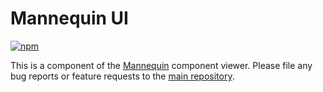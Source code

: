 Mannequin UI
============

[![npm](https://img.shields.io/npm/v/lastcall-mannequin-ui.svg)](https://www.npmjs.com/package/lastcall-mannequin-ui)

This is a component of the [Mannequin](https://github.com/LastCallMedia/Mannequin) component viewer. Please file any bug reports or feature requests to the [main repository](https://github.com/LastCallMedia/Mannequin).